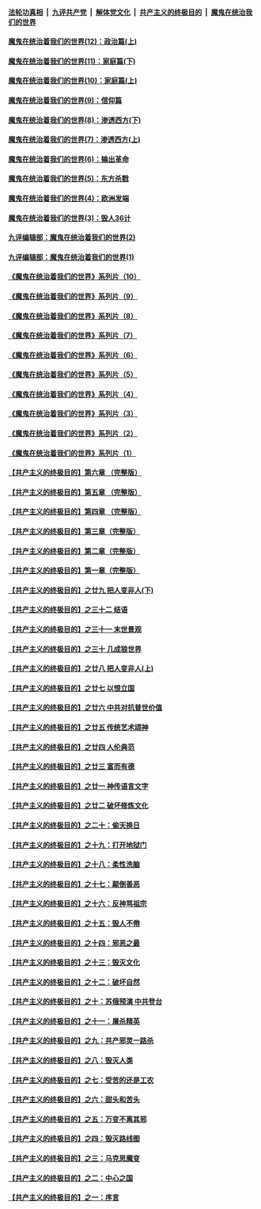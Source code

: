 

####  [法轮功真相](../../../../basic/blob/master/README.md?t=10010302) &nbsp;|&nbsp; [九评共产党](../../../../9ping.md/blob/master/README.md?t=10010302) &nbsp;|&nbsp; [解体党文化](../../../../jtdwh.md/blob/master/README.md?t=10010302)  &nbsp;|&nbsp; [共产主义的终极目的](../../../../gczydzjmd.md/blob/master/README.md?t=10010302) &nbsp;|&nbsp; [魔鬼在统治我们的世界](../../../../mgztzwmdsj.md/blob/master/README.md?t=10010302) 

#### [魔鬼在统治着我们的世界(12)：政治篇(上)](../pages/nsc422/n10444576.md?t=10010302) 

#### [魔鬼在统治着我们的世界(11)：家庭篇(下)](../pages/nsc422/n10440961.md?t=10010302) 

#### [魔鬼在统治着我们的世界(10)：家庭篇(上)](../pages/nsc422/n10435448.md?t=10010302) 

#### [魔鬼在统治着我们的世界(9)：信仰篇](../pages/nsc422/n10432159.md?t=10010302) 

#### [魔鬼在统治着我们的世界(8)：渗透西方(下)](../pages/nsc422/n10429603.md?t=10010302) 

#### [魔鬼在统治着我们的世界(7)：渗透西方(上)](../pages/nsc422/n10426013.md?t=10010302) 

#### [魔鬼在统治着我们的世界(6)：输出革命](../pages/nsc422/n10421536.md?t=10010302) 

#### [魔鬼在统治着我们的世界(5)：东方杀戮](../pages/nsc422/n10417707.md?t=10010302) 

#### [魔鬼在统治着我们的世界(4)：欧洲发端](../pages/nsc422/n10414890.md?t=10010302) 

#### [魔鬼在统治着我们的世界(3)：毁人36计](../pages/nsc422/n10411583.md?t=10010302) 

#### [九评编辑部：魔鬼在统治着我们的世界(2)](../pages/nsc422/n10410036.md?t=10010302) 

#### [九评编辑部：魔鬼在统治着我们的世界(1)](../pages/nsc422/n10406825.md?t=10010302) 

#### [《魔鬼在统治着我们的世界》系列片（10）](../pages/nsc422/n12292670.md?t=10010302) 

#### [《魔鬼在统治着我们的世界》系列片（9）](../pages/nsc422/n12290859.md?t=10010302) 

#### [《魔鬼在统治着我们的世界》系列片（8）](../pages/nsc422/n12287445.md?t=10010302) 

#### [《魔鬼在统治着我们的世界》系列片（7）](../pages/nsc422/n12283425.md?t=10010302) 

#### [《魔鬼在统治着我们的世界》系列片（6）](../pages/nsc422/n12282314.md?t=10010302) 

#### [《魔鬼在统治着我们的世界》系列片（5）](../pages/nsc422/n12281419.md?t=10010302) 

#### [《魔鬼在统治着我们的世界》系列片（4）](../pages/nsc422/n12274024.md?t=10010302) 

#### [《魔鬼在统治着我们的世界》系列片（3）](../pages/nsc422/n12271322.md?t=10010302) 

#### [《魔鬼在统治着我们的世界》系列片（2）](../pages/nsc422/n12269049.md?t=10010302) 

#### [《魔鬼在统治着我们的世界》系列片（1）](../pages/nsc422/n12267575.md?t=10010302) 

#### [【共产主义的终极目的】第六章 （完整版）](../pages/nsc422/n11428913.md?t=10010302) 

#### [【共产主义的终极目的】第五章 （完整版）](../pages/nsc422/n11428912.md?t=10010302) 

#### [【共产主义的终极目的】第四章 （完整版）](../pages/nsc422/n11428907.md?t=10010302) 

#### [【共产主义的终极目的】第三章（完整版）](../pages/nsc422/n11428848.md?t=10010302) 

#### [【共产主义的终极目的】第二章（完整版）](../pages/nsc422/n11428831.md?t=10010302) 

#### [【共产主义的终极目的】第一章（完整版）](../pages/nsc422/n11417651.md?t=10010302) 

#### [【共产主义的终极目的】之廿九 把人变非人(下)](../pages/nsc422/n11344140.md?t=10010302) 

#### [【共产主义的终极目的】之三十二 结语](../pages/nsc422/n11360535.md?t=10010302) 

#### [【共产主义的终极目的】之三十一 末世景观](../pages/nsc422/n11351129.md?t=10010302) 

#### [【共产主义的终极目的】之三十 几成狼世界](../pages/nsc422/n11348280.md?t=10010302) 

#### [【共产主义的终极目的】之廿八 把人变非人(上)](../pages/nsc422/n11340492.md?t=10010302) 

#### [【共产主义的终极目的】之廿七 以恨立国](../pages/nsc422/n11336944.md?t=10010302) 

#### [【共产主义的终极目的】之廿六 中共对抗普世价值](../pages/nsc422/n11324785.md?t=10010302) 

#### [【共产主义的终极目的】之廿五 传统艺术颂神](../pages/nsc422/n11296396.md?t=10010302) 

#### [【共产主义的终极目的】之廿四 人伦典范](../pages/nsc422/n11296397.md?t=10010302) 

#### [【共产主义的终极目的】之廿三 富而有德](../pages/nsc422/n11283598.md?t=10010302) 

#### [【共产主义的终极目的】之廿一 神传语言文字](../pages/nsc422/n11263265.md?t=10010302) 

#### [【共产主义的终极目的】之廿二 破坏修炼文化](../pages/nsc422/n11245728.md?t=10010302) 

#### [【共产主义的终极目的】之二十：偷天换日](../pages/nsc422/n11238846.md?t=10010302) 

#### [【共产主义的终极目的】之十九：打开地狱门](../pages/nsc422/n11206376.md?t=10010302) 

#### [【共产主义的终极目的】之十八：柔性洗脑](../pages/nsc422/n11199994.md?t=10010302) 

#### [【共产主义的终极目的】之十七：颠倒善恶](../pages/nsc422/n11179782.md?t=10010302) 

#### [【共产主义的终极目的】之十六：反神骂祖宗](../pages/nsc422/n11166798.md?t=10010302) 

#### [【共产主义的终极目的】之十五：毁人不倦](../pages/nsc422/n11166792.md?t=10010302) 

#### [【共产主义的终极目的】之十四：邪恶之最](../pages/nsc422/n11150249.md?t=10010302) 

#### [【共产主义的终极目的】之十三：毁灭文化](../pages/nsc422/n11135227.md?t=10010302) 

#### [【共产主义的终极目的】之十二：破坏自然](../pages/nsc422/n11135214.md?t=10010302) 

#### [【共产主义的终极目的】之十：苏俄预演 中共登台](../pages/nsc422/n11118424.md?t=10010302) 

#### [【共产主义的终极目的】之十一：屠杀精英](../pages/nsc422/n11118442.md?t=10010302) 

#### [【共产主义的终极目的】之九：共产邪灵一路杀](../pages/nsc422/n11114139.md?t=10010302) 

#### [【共产主义的终极目的】之八：毁灭人类](../pages/nsc422/n11108503.md?t=10010302) 

#### [【共产主义的终极目的】之七：受苦的还是工农](../pages/nsc422/n11101809.md?t=10010302) 

#### [【共产主义的终极目的】之六：甜头和苦头](../pages/nsc422/n11096971.md?t=10010302) 

#### [【共产主义的终极目的】之五：万变不离其邪](../pages/nsc422/n11091285.md?t=10010302) 

#### [【共产主义的终极目的】之四：毁灭路线图](../pages/nsc422/n11086284.md?t=10010302) 

#### [【共产主义的终极目的】之三：马克思魔变](../pages/nsc422/n11061941.md?t=10010302) 

#### [【共产主义的终极目的】之二：中心之国](../pages/nsc422/n11047728.md?t=10010302) 

#### [【共产主义的终极目的】之一：序言](../pages/nsc422/n11086077.md?t=10010302) 

